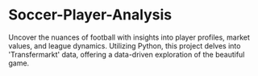 # Soccer-Player-Analysis
Uncover the nuances of football with insights into player profiles, market values, and league dynamics. Utilizing Python, this project delves into 'Transfermarkt' data, offering a data-driven exploration of the beautiful game. 
